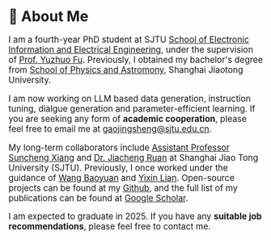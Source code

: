 # 🧑 About Me

<div class='paper-box-text' style="font-size: larger;" markdown="1">

I am a fourth-year PhD student at SJTU [School of Electronic Information and Electrical Engineering](https://www.seiee.sjtu.edu.cn/), under the supervision of [Prof. Yuzhuo Fu](https://dmne.sjtu.edu.cn/dmne/faculty/fuyuzhuo/). Previously, I obtained my bachelor's degree from [School of Physics and Astromony](https://www.physics.sjtu.edu.cn/), Shanghai Jiaotong University. 

I am now working on LLM based data generation, instruction tuning, dialgue generation and parameter-efficient learning. If you are seeking any form of **academic cooperation**, please feel free to email me at gaojingsheng@sjtu.edu.cn.

My long-term collaborators include [Assistant Professor Suncheng Xiang](https://jeremyxsc.github.io/) and [Dr. Jiacheng Ruan](https://jcruan519.github.io/) at Shanghai Jiao Tong University (SJTU). Previously, I once worked under the guidance of [Wang Baoyuan](https://sites.google.com/site/zjuwby/home) and [Yixin Lian](https://lianyixin.github.io/profile/). Open-source projects can be found at my [Github](https://github.com/gaojingsheng/), and the full list of my publications can be found at [Google Scholar](https://scholar.google.com/citations?view_op=list_works&hl=en&hl=en&user=O4o2aQcAAAAJ). 

I am expected to graduate in 2025. If you have any **suitable job recommendations**, please feel free to contact me.

</div>